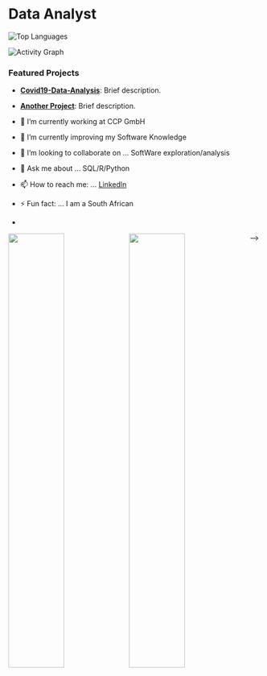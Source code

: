 # Data Analyst



![Top Languages](https://github-readme-stats.vercel.app/api/top-langs/?username=BarendBester&layout=compact&theme=radical)

![Activity Graph](https://github-readme-activity-graph.vercel.app/graph?username=BarendBester&theme=react-dark)

### Featured Projects
- [**Covid19-Data-Analysis**](https://github.com/BarendBester/Covid19-Data-Analysis): Brief description.
- [**Another Project**](https://github.com/BarendBester/another-repo): Brief description.





- 🔭 I’m currently working at CCP GmbH
- 🌱 I’m currently improving my Software Knowledge 
- 👯 I’m looking to collaborate on ... SoftWare exploration/analysis
- 💬 Ask me about ... SQL/R/Python
- 📫 How to reach me: ... [Linkedln](https://www.linkedin.com/in/mike-bester-0884a8187/)
- ⚡ Fun fact: ... I am a South African
- 
<img align="left" width="47%" src="https://github-readme-stats.vercel.app/api?username=BarendBester&show_icons=true&theme=radical" />
<img align="left" width="47%" src="https://github-readme-stats.vercel.app/api/top-langs/?username=BarendBester&langs_count=8" />




-->
